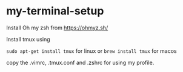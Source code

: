 # my-terminal-setup

Install Oh my zsh from https://ohmyz.sh/

Install tmux using 

```sudo apt-get install tmux``` for linux
 or 
```brew install tmux``` for macos
 
 copy the .vimrc, .tmux.conf and .zshrc for using my profile.
